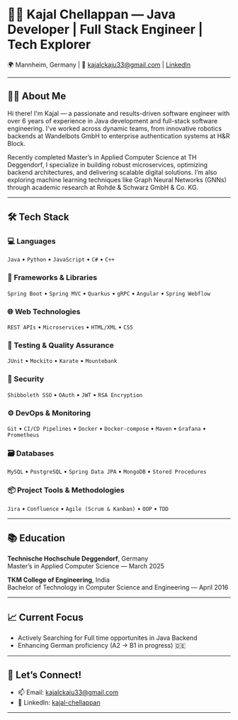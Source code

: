 
# 👩‍💻 Kajal Chellappan — Java Developer | Full Stack Engineer | Tech Explorer

🌍 Mannheim, Germany | 📧 kajalckaju33@gmail.com | [LinkedIn](https://www.linkedin.com/in/kajal-chellappan-8411a1101/)

---

## 🙋‍♀️ About Me

Hi there! I'm Kajal — a passionate and results-driven software engineer with over 6 years of experience in Java development and full-stack software engineering. I've worked across dynamic teams, from innovative robotics backends at Wandelbots GmbH to enterprise authentication systems at H&R Block.

Recently completed Master’s in Applied Computer Science at TH Deggendorf, I specialize in building robust microservices, optimizing backend architectures, and delivering scalable digital solutions. I’m also exploring machine learning techniques like Graph Neural Networks (GNNs) through academic research at Rohde & Schwarz GmbH & Co. KG.

---

## 🛠 Tech Stack

### 💻 Languages
`Java` • `Python` • `JavaScript` • `C#` • `C++`

### 🔧 Frameworks & Libraries
`Spring Boot` • `Spring MVC` • `Quarkus` • `gRPC` • `Angular` • `Spring Webflow`

### 🌐 Web Technologies
`REST APIs` • `Microservices` • `HTML/XML` • `CSS`

### 🧪 Testing & Quality Assurance
`JUnit` • `Mockito` • `Karate` • `Mountebank`

### 🔐 Security
`Shibboleth SSO` • `OAuth` • `JWT` • `RSA Encryption`

### ⚙️ DevOps & Monitoring
`Git` • `CI/CD Pipelines` • `Docker` • `Docker-compose` • `Maven` • `Grafana` • `Prometheus`

### 🗃 Databases
`MySQL` • `PostgreSQL` • `Spring Data JPA` • `MongoDB` • `Stored Procedures`

### 📦 Project Tools & Methodologies
`Jira` • `Confluence` • `Agile (Scrum & Kanban)` • `OOP` • `TDD`

---

## 📚 Education

**Technische Hochschule Deggendorf**, Germany  
Master’s in Applied Computer Science — March 2025

**TKM College of Engineering**, India  
Bachelor of Technology in Computer Science and Engineering — April 2016

---

## 📈 Current Focus

- Actively Searching for Full time opportunites in Java Backend
- Enhancing German proficiency (A2 → B1 in progress) 🇩🇪

---

## 💬 Let’s Connect!

- 📫 Email: kajalckaju33@gmail.com  
- 💼 LinkedIn: [kajal-chellappan](https://www.linkedin.com/in/kajal-chellappan-8411a1101/)

---

